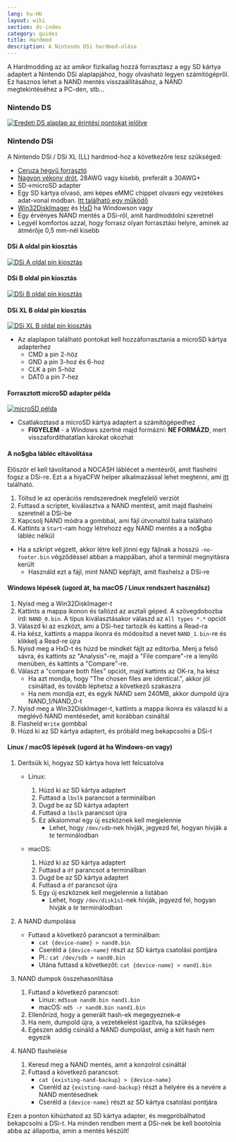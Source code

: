 ```yaml
---
lang: hu-HU
layout: wiki
section: ds-index
category: guides
title: Hardmod
description: A Nintendo DSi hardmod-olása
---
```


A Hardmodding az az amikor fizikailag hozzá forrasztasz a egy SD kártya adaptert a Nintendo DSi alaplapjához, hogy olvasható legyen számítógépről. Ez hasznos lehet a NAND mentés visszaállításához, a NAND megtekintéséhez a PC-den, stb...

### Nintendo DS
[![Eredeti DS alaplap az érintési pontokat jelölve](/assets/images/ds-hardmod/mobo_pinout.png)](/assets/images/ds-hardmod/mobo_pinout.png)

### Nintendo DSi

A Nintendo DSi / DSi XL (LL) hardmod-hoz a következőre lesz szükséged:
   - [Ceruza hegyű forrasztó](https://www.amazon.com/dp/B01N4571Q6)
   - [Nagyon vékony drót](https://www.amazon.com/dp/B01MXGNTA4), 28AWG vagy kisebb, preferált a 30AWG+
   - SD->microSD adapter
   - Egy SD kártya olvasó, ami képes eMMC chippet olvasni egy vezetékes adat-vonal módban. [Itt található egy működő](https://www.amazon.com/dp/B006T9B6R2)
   - [Win32DiskImager](https://sourceforge.net/projects/win32diskimager/) és [HxD](https://mh-nexus.de/en/downloads.php?product=HxD20) ha Windowson vagy
   - Egy érvényes NAND mentés a DSi-ről, amit hardmoddolni szeretnél
   - Legyél komfortos azzal, hogy forrasz olyan forrasztási helyre, aminek az átmérője 0,5 mm-nél kisebb

#### DSi A oldal pin kiosztás
[![DSi A oldal pin kiosztás](/assets/images/dsi-hardmod/side_a.jpg)](/assets/images/dsi-hardmod/side_a.jpg)
#### DSi B oldal pin kiosztás
[![DSi B oldal pin kiosztás](/assets/images/dsi-hardmod/side_b.png)](/assets/images/dsi-hardmod/side_b.png)
#### DSi XL B oldal pin kiosztás
[![DSi XL B oldal pin kiosztás](/assets/images/dsi-hardmod/dsi_xl_side_b.png)](/assets/images/dsi-hardmod/dsi_xl_side_b.png)

- Az alaplapon található pontokat kell hozzáforrasztania a microSD kártya adapterhez
   - CMD a pin 2-höz
   - GND a pin 3-hoz és 6-hoz
   - CLK a pin 5-höz
   - DAT0 a pin 7-hez

#### Forrasztott microSD adapter példa
[![microSD példa](/assets/images/dsi-hardmod/sd.jpg)](/assets/images/dsi-hardmod/sd.jpg)

- Csatlakoztasd a microSD kártya adaptert a számítógépedhez
   - **FIGYELEM** - a Windows szertné majd formázni: **NE FORMÁZD**, mert visszafordíthatatlan károkat okozhat

#### A no$gba lábléc eltávolítása
Először el kell távolítanod a NOCASH láblécet a mentésről, amit flashelni fogsz a DSi-re. Ezt a a hiyaCFW helper alkalmazással lehet megtenni, ami [itt](https://github.com/mondul/HiyaCFW-Helper/releases/latest) található.

1. Töltsd le az operációs rendszerednek megfelelő verziót
1. Futtasd a scriptet, kiválasztva a NAND mentést, amit majd flashelni szeretnél a DSi-be
1. Kapcsolj NAND módra a gombbal, ami fájl útvonaltól balra található
1. Kattints a `Start`-ram hogy létrehozz egy NAND mentés a a no$gba lábléc nélkül

- Ha a szkript végzett, akkor létre kell jönni egy fájlnak a hosszú `-no-footer.bin` végződéssel abban a mappában, ahol a terminál megnyitásra került
   - Használd ezt a fájl, mint NAND képfájlt, amit flashelsz a DSi-re


#### Windows lépések (ugord át, ha macOS / Linux rendszert használsz)

1. Nyisd meg a Win32DiskImager-t
1. Kattints a mappa ikonon és tallózd az asztali géped. A szövegdobozba írd: `NAND_0.bin`. A típus kiválasztásakor válaszd az `All types *.*` opciót
1. Válaszd ki az eszközt, ami a DSi-hez tartozik és kattins a Read-ra
1. Ha kész, kattints a mappa ikonra és módosítsd a nevet `NAND_1.bin`-re és klikkelj a Read-re újra
1. Nyisd meg a HxD-t és húzd be mindkét fájlt az editorba. Menj a felső sávra, és kattints az "Analysis"-re, majd a "File compare"-re a lenyíló menüben, és kattints a "Compare"-re.
1. Választ a "compare both files" opciót, majd kattints az OK-ra, ha kész
   - Ha azt mondja, hogy "The chosen files are identical.", akkor jól csináltad, és tovább léphetsz a következő szakaszra
   - Ha nem mondja ezt, és egyik NAND sem 240MB, akkor dumpold újra NAND_1/NAND_0-t
1. Nyisd meg a Win32DiskImager-t, kattints a mappa ikonra és válaszd ki a meglévő NAND mentésedet, amit korábban csináltál
1. Flasheld `Write` gombbal
1. Húzd ki az SD kártya adaptert, és próbáld meg bekapcsolni a DSi-t

#### Linux / macOS lépések (ugord át ha Windows-on vagy)


1. Derítsük ki, hogyaz SD kártya hova lett felcsatolva
   - Linux:
      1. Húzd ki az SD kártya adaptert
      1. Futtasd a `lbslk` parancsot a terminálban
      1. Dugd be az SD kártya adaptert
      1. Futtasd a `lbslk` parancsot újra
      1. Ez alkalommal egy új eszköznek kell megjelennie
         - Lehet, hogy `/dev/sdb`-nek hívják, jegyezd fel, hogyan hívják a *te* terminálodban

   - macOS:
      1. Húzd ki az SD kártya adaptert
      1. Futtasd a `df` parancsot a terminálban
      1. Dugd be az SD kártya adaptert
      1. Futtasd a `df` parancsot újra
      1. Egy új eszköznek kell megjelennie a listában
         - Lehet, hogy `/dev/disk1s1`-nek hívják, jegyezd fel, hogyan hívják a *te* terminálodban

1. A NAND dumpolása
   - Futtasd a következő parancsot a terminálban:
      - `cat {device-name} > nand0.bin`
      - Cseréld a `{device-name}` részt az SD kártya csatolási pontjára
      - Pl.: `cat /dev/sdb > nand0.bin`
      - Utána futtasd a következőt: `cat {device-name} > nand1.bin`


1. NAND dumpok összehasonlítása
   1. Futtasd a következő parancsot:
      - Linux: `md5sum nand0.bin nand1.bin`
      - macOS: `md5 -r nand0.bin nand1.bin`
   1. Ellenőrizd, hogy a generált hash-ek megegyeznek-e
   1. Ha nem, dumpold újra, a vezetékelést igazítva, ha szükséges
   1. Egészen addig csináld a NAND dumpolást, amíg a két hash nem egyezik

1. NAND flashelése
   1. Keresd meg a NAND mentés, amit a konzolról csináltál
   1. Futtasd a következő parancsot:
      - `cat {existing-nand-backup} > {device-name}`
      - Cseréld az `{existing-nand-backup}` részt a helyére és a nevére a NAND mentésednek
      - Cseréld a `{device-name}` részt az SD kártya csatolási pontjára

Ezen a ponton kihúzhatod az SD kártya adapter, és megpróbálhatod bekapcsolni a DSi-t. Ha minden rendben ment a DSi-nek be kell bootolnia abba az állapotba, amin a mentés készült!
